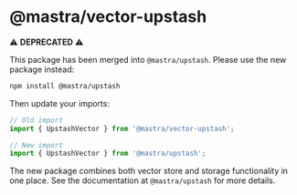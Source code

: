# @mastra/vector-upstash

⚠️ **DEPRECATED** ⚠️

This package has been merged into `@mastra/upstash`. Please use the new package instead:

```bash
npm install @mastra/upstash
```

Then update your imports:

```typescript
// Old import
import { UpstashVector } from '@mastra/vector-upstash';

// New import
import { UpstashVector } from '@mastra/upstash';
```

The new package combines both vector store and storage functionality in one place. See the documentation at `@mastra/upstash` for more details.

